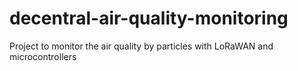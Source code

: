 # decentral-air-quality-monitoring
Project to monitor the air quality by particles with LoRaWAN and microcontrollers
